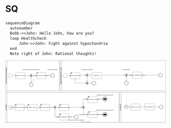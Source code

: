# SQ

``` mermaid
sequenceDiagram
  autonumber
  Bobb->>John: Hello John, how are you?
  loop Healthcheck
      John->>John: Fight against hypochondria
  end
  Note right of John: Rational thoughts!
```

![alt text](https://raw.githubusercontent.com/geksogen/TZ_SA_/master/BRD/diagrams/BPM_client.svg)
